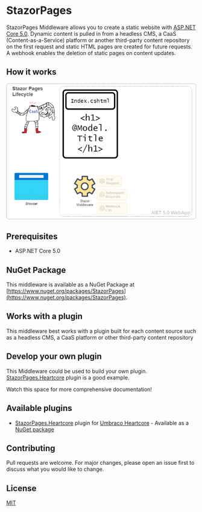 # StazorPages

StazorPages Middleware allows you to create a static website with  [ASP.NET Core 5.0](https://docs.microsoft.com/en-us/aspnet/core/release-notes/aspnetcore-5.0).
Dynamic content is pulled in from a headless CMS, a CaaS (Content-as-a-Service) platform or another third-party content repository on the first request and static HTML pages are created for future requests. A webhook enables the deletion of static pages on content updates. 

## How it works

![Stazor Pages Lifecycle](https://raw.githubusercontent.com/emmanueltissera/stazorpages/master/Assets/Images/stazor-pages-lifecycle.gif "Stazor Pages Lifecycle")

## Prerequisites

* ASP.NET Core 5.0

## NuGet Package

This middleware is available as a NuGet Package at [https://www.nuget.org/packages/StazorPages](https://www.nuget.org/packages/StazorPages).

## Works with a plugin

This middleware best works with a plugin built for each content source such as a headless CMS, a CaaS platform or other third-party content repository

## Develop your own plugin

This Middleware could be used to build your own plugin. [StazorPages.Heartcore](https://github.com/emmanueltissera/stazorpages.heartcore) plugin is a good example. 

Watch this space for more comprehensive documentation!

## Available plugins

* [StazorPages.Heartcore](https://github.com/emmanueltissera/stazorpages.heartcore) plugin for [Umbraco Heartcore](https://umbraco.com/products/umbraco-heartcore/) - Available as a [NuGet package](https://www.nuget.org/packages/StazorPages.Heartcore)


## Contributing
Pull requests are welcome. For major changes, please open an issue first to discuss what you would like to change.

## License
[MIT](https://choosealicense.com/licenses/mit/)
